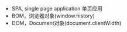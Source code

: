 - SPA, single page application 单页应用
- BOM，浏览器对象(window.history)
- DOM，Document对象(document.clientWidth)